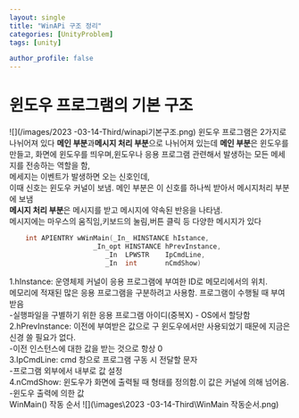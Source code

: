 ```yaml
---
layout: single
title: "WinAPi 구조 정리"
categories: [UnityProblem]
tags: [unity]

author_profile: false
---
```


# 윈도우 프로그램의 기본 구조
![](/images/2023 -03-14-Third/winapi기본구조.png) 
윈도우 프로그램은 2가지로 나뉘어져 있다
**메인 부분**과**메시지 처리 부분**으로 나뉘어져 있는데 
**메인 부분**은 윈도우를 만들고, 화면에 윈도우를 띄우며,윈도우나 응용 프로그램 관련해서 발생하는 모든 메세지를 전송하는 역할을 함,  
메세지는 이벤트가 발생하면 오는 신호인데,  
이때 신호는 윈도우 커널이 보냄.
메인 부분은 이 신호를 하나씩 받아서 메시지처리 부분에 보냄  
**메시지 처리 부분**은 메시지를 받고 메시지에 약속된 반응을 나타냄.  
메시지에는 마우스의 움직임,키보드의 눌림,버튼 클릭 등 다양한 메시지가 있다  
```c++
	int APIENTRY wWinMain(_In_ HINSTANCE hIstance,  
                     _In_opt HINSTANCE hPrevInstance,  
                        _In  LPWSTR    IpCmdLine,   
                        _In  int       nCmdShow)       
```
1.hInstance: 운영체제 커널이 응용 프로그램에 부여한 ID로 메모리에서의 위치.  
메모리에 적재된 많은 응용 프로그램을 구분하려고 사용함. 프로그램이 수행될 때 부여받음   
-실행파일을 구별하기 위한 응용 프로그램 아이디(중복X) - OS에서 할당함  
2.hPrevInstance: 이전에 부여받은 값으로 구 윈도우에서만 사용되었기 때문에 지금은 신경 쓸 필요가 없다.  
 -이전 인스턴스에 대한 값을 받는 것으로 항상 0  
3.IpCmdLine: cmd 창으로 프로그램 구동 시 전달할 문자  
-프로그램 외부에서 내부로 값 설정  
4.nCmdShow: 윈도우가 화면에 출력될 때 형태를 정의함.이 값은 커널에 의해 넘어옴.  
-윈도우 출력에 의한 값  
WinMain() 작동 순서
![](\images\2023 -03-14-Third\WinMain 작동순서.png)